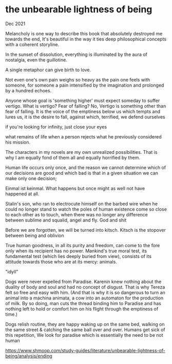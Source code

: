 # the unbearable lightness of being

Dec 2021

Melancholy is one way to describe this book that absolutely destroyed me towards the end, It's beautiful 
in the way it ties deep philosophical concepts with a coherent storyline.

In the sunset of dissolution, everything is illuminated by the aura of nostalgia, even the guillotine.

A single metaphor can give birth to love.

Not even one's own pain weighs so heavy as the pain one feels with someone, for someone a pain intensified by the imagination and prolonged by a hundred echoes.

Anyone whose goal is 'something higher' must expect someday to suffer vertigo. What is vertigo? Fear of falling? No, Vertigo is something other than fear of falling. It is the voice of the emptiness below us which tempts and lures us, it is the desire to fall, against which, terrified, we defend ourselves

if you're looking for infinity, just close your eyes

what remains of life when a person rejects what he previously considered his mission.

The characters in my novels are my own unrealized possibilities. That is why I am equally fond of them all and equally horrified by them.

Human life occurs only once, and the reason we cannot determine which of our decisions are good and which bad is that in a given situation we can make only one decision;

Einmal ist keinmal. What happens but once might as well not have happened at all.

Stalin's son, who ran to electrocute himself on the barbed wire when he could no longer stand to watch the poles of human existence come so close to each other as to touch, when there was no longer any difference between sublime and squalid, angel and fly. God and shit

Before we are forgotten, we will be turned into kitsch. Kitsch is the stopover between being and oblivion

True human goodness, in all its purity and freedom, can come to the fore only when its recipient has no power. Mankind's true moral test, its fundamental test (which lies deeply buried from view), consists of its attitude towards those who are at its mercy: animals.

"idyll"

Dogs were never expelled from Paradise. Karenin knew nothing about the duality of body and soul and had no concept of disgust. That is why Tereza felt so free and easy with him. (And that is why it is so dangerous to turn an animal into a machina animata, a cow into an automaton for the production of milk. By so doing, man cuts the thread binding him to Paradise and has nothing left to hold or comfort him on his flight through the emptiness of time.)

Dogs relish routine, they are happy waking up on the same bed, walking on the same street & catching the same ball over and over. Humans get sick of this repetition, We look for paradise which is essentially the need to be not human

https://www.shmoop.com/study-guides/literature/unbearable-lightness-of-being/analysis/ending

